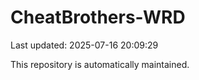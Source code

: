 # CheatBrothers-WRD

Last updated: 2025-07-16 20:09:29

This repository is automatically maintained.
